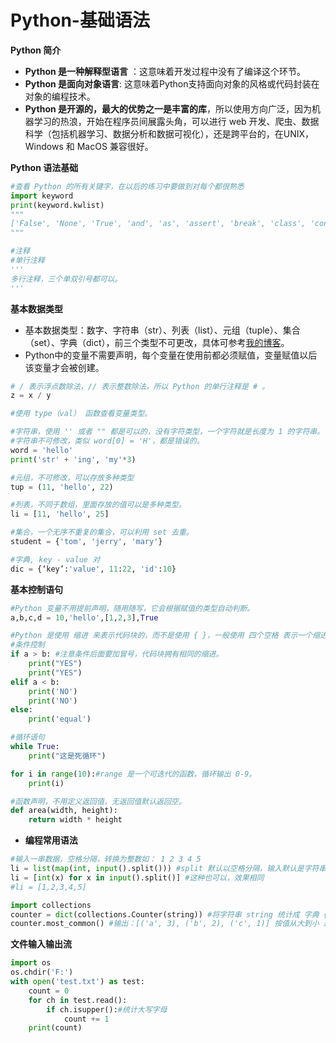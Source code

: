 # Python-基础语法

**Python 简介**

- **Python 是一种解释型语言** ：这意味着开发过程中没有了编译这个环节。
- **Python 是面向对象语言**: 这意味着Python支持面向对象的风格或代码封装在对象的编程技术。
- **Python 是开源的，最大的优势之一是丰富的库**，所以使用方向广泛，因为机器学习的热浪，开始在程序员间展露头角，可以进行 web 开发、爬虫、数据科学（包括机器学习、数据分析和数据可视化），还是跨平台的，在UNIX，Windows 和 MacOS 兼容很好。

**Python 语法基础**

```python
#查看 Python 的所有关键字，在以后的练习中要做到对每个都很熟悉
import keyword
print(keyword.kwlist)
"""
['False', 'None', 'True', 'and', 'as', 'assert', 'break', 'class', 'continue', 'def', 'del', 'elif', 'else', 'except', 'finally', 'for', 'from', 'global', 'if', 'import', 'in', 'is', 'lambda', 'nonlocal', 'not', 'or', 'pass', 'raise', 'return', 'try', 'while', 'with', 'yield']
"""

#注释
#单行注释
'''
多行注释，三个单双引号都可以。
'''
```

**基本数据类型**

* 基本数据类型：数字、字符串（str）、列表（list）、元组（tuple）、集合（set）、字典（dict），前三个类型不可更改，具体可参考[我的博客](https://blog.csdn.net/qq_29611345/article/details/99693298)。
* Python中的变量不需要声明，每个变量在使用前都必须赋值，变量赋值以后该变量才会被创建。

```python
# / 表示浮点数除法，// 表示整数除法，所以 Python 的单行注释是 # 。
z = x / y 

#使用 type（val） 函数查看变量类型。

#字符串，使用 '' 或者 "" 都是可以的，没有字符类型，一个字符就是长度为 1 的字符串。
#字符串不可修改，类似 word[0] = 'H'，都是错误的。
word = 'hello'
print('str' + 'ing', 'my'*3)

#元组，不可修改，可以存放多种类型
tup = (11, 'hello', 22)

#列表，不同于数组，里面存放的值可以是多种类型。
li = [11, 'hello', 25]

#集合，一个无序不重复的集合，可以利用 set 去重。
student = {'tom', 'jerry', 'mary'}

#字典, key - value 对
dic = {‘key’:'value', 11:22, 'id':10}

```



**基本控制语句**

```python
#Python 变量不用提前声明，随用随写，它会根据赋值的类型自动判断。
a,b,c,d = 10,'hello',[1,2,3],True

#Python 是使用 缩进 来表示代码块的，而不是使用 { }，一般使用 四个空格 表示一个缩进，末尾不要加 分号。
#条件控制
if a > b: #注意条件后面要加冒号，代码块拥有相同的缩进。
    print("YES")
    print("YES")
elif a < b:
    print('NO')
    print('NO')
else:
    print('equal')

#循环语句
while True:
    print("这是死循环")

for i in range(10):#range 是一个可迭代的函数，循环输出 0-9。
    print(i)

#函数声明，不用定义返回值，无返回值默认返回空。
def area(width, height):
    return width * height
```

* **编程常用语法**
```python
#输入一串数据，空格分隔，转换为整数如： 1 2 3 4 5
li = list(map(int, input().split())) #split 默认以空格分隔，输入默认是字符串
li = [int(x) for x in input().split()] #这种也可以，效果相同
#li = [1,2,3,4,5]

import collections
counter = dict(collections.Counter(string)) #将字符串 string 统计成 字典 {字符：数量},需要转换
counter.most_common() #输出：[('a', 3), ('b', 2), ('c', 1)] 按值从大到小 返回 dic 中的对 

```

**文件输入输出流**
```python
import os
os.chdir('F:')
with open('test.txt') as test:
	count = 0
	for ch in test.read():
		if ch.isupper():#统计大写字母
			count += 1
	print(count)
```